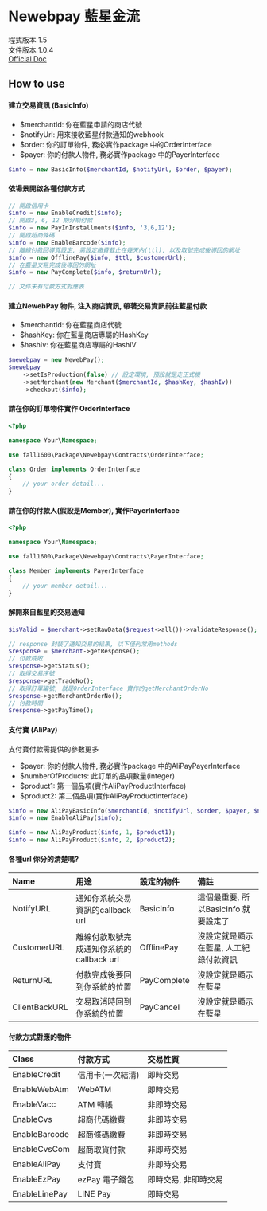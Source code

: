# Newebpay 藍星金流

程式版本 1.5 <br>
文件版本 1.0.4 <br>
[Official Doc](https://www.newebpay.com/website/Page/content/download_api#1)

## How to use

#### 建立交易資訊 (BasicInfo)
 - $merchantId: 你在藍星申請的商店代號
 - $notifyUrl: 用來接收藍星付款通知的webhook
 - $order: 你的訂單物件, 務必實作package 中的OrderInterface
 - $payer: 你的付款人物件, 務必實作package 中的PayerInterface 
 
```php
$info = new BasicInfo($merchantId, $notifyUrl, $order, $payer);
```

#### 依場景開啟各種付款方式
```php
// 開啟信用卡
$info = new EnableCredit($info);
// 開啟3, 6, 12 期分期付款
$info = new PayInInstallments($info, '3,6,12');
// 開啟超商條碼
$info = new EnableBarcode($info);
// 離線付款回導頁設定, 需設定繳費截止在幾天內(ttl), 以及取號完成後導回的網址
$info = new OfflinePay($info, $ttl, $customerUrl);
// 在藍星交易完成後導回的網址
$info = new PayComplete($info, $returnUrl);

// 文件末有付款方式對應表
```

#### 建立NewebPay 物件, 注入商店資訊, 帶著交易資訊前往藍星付款
 - $merchantId: 你在藍星商店代號
 - $hashKey: 你在藍星商店專屬的HashKey
 - $hashIv: 你在藍星商店專屬的HashIV
 
```php
$newebpay = new NewebPay();
$newebpay
    ->setIsProduction(false) // 設定環境, 預設就是走正式機
    ->setMerchant(new Merchant($merchantId, $hashKey, $hashIv))
    ->checkout($info);
```

#### 請在你的訂單物件實作 OrderInterface

```php
<?php

namespace Your\Namespace;

use fall1600\Package\Newebpay\Contracts\OrderInterface;

class Order implements OrderInterface
{
    // your order detail...
}

```

#### 請在你的付款人(假設是Member), 實作PayerInterface

```php
<?php

namespace Your\Namespace;

use fall1600\Package\Newebpay\Contracts\PayerInterface;

class Member implements PayerInterface
{
    // your member detail...
}
```

#### 解開來自藍星的交易通知
```php
$isValid = $merchant->setRawData($request->all())->validateResponse(); //確認為true 後再往下走

// response 封裝了通知交易的結果, 以下僅列常用methods
$response = $merchant->getResponse();
// 付款成敗
$response->getStatus();
// 取得交易序號
$response->getTradeNo();
// 取得訂單編號, 就是OrderInterface 實作的getMerchantOrderNo
$response->getMerchantOrderNo();
// 付款時間
$response->getPayTime();
```

#### 支付寶 (AliPay)

支付寶付款需提供的參數更多

- $payer: 你的付款人物件, 務必實作package 中的AliPayPayerInterface
- $numberOfProducts: 此訂單的品項數量(integer)
- $product1: 第一個品項(實作AliPayProductInterface)
- $product2: 第二個品項(實作AliPayProductInterface)

```php
$info = new AliPayBasicInfo($merchantId, $notifyUrl, $order, $payer, $numberOfProducts);
$info = new EnableAliPay($info);

$info = new AliPayProduct($info, 1, $product1);
$info = new AliPayProduct($info, 2, $product2);
```

#### 各種url 你分的清楚嗎?
| Name             | 用途                                  | 設定的物件    |    備註                                |
|:-----------------|:------------------------------------ |:-------------|:--------------------------------------|
| NotifyURL        | 通知你系統交易資訊的callback url         | BasicInfo    | 這個最重要, 所以BasicInfo 就要設定了     |
| CustomerURL      | 離線付款取號完成通知你系統的callback url  | OfflinePay   | 沒設定就是顯示在藍星, 人工紀錄付款資訊      |
| ReturnURL        | 付款完成後要回到你系統的位置              | PayComplete  | 沒設定就是顯示在藍星                     |
| ClientBackURL    | 交易取消時回到你系統的位置                | PayCancel    | 沒設定就是顯示在藍星                     |


#### 付款方式對應的物件

| Class             | 付款方式                  | 交易性質           |
|:------------------|:------------------------|:------------------|
| EnableCredit      | 信用卡(一次結清)           | 即時交易           |
| EnableWebAtm      | WebATM                  | 即時交易            |
| EnableVacc        | ATM 轉帳                 | 非即時交易          |
| EnableCvs         | 超商代碼繳費              | 非即時交易          |
| EnableBarcode     | 超商條碼繳費              | 非即時交易          |
| EnableCvsCom      | 超商取貨付款              | 非即時交易          |
| EnableAliPay      | 支付寶                   | 非即時交易          |
| EnableEzPay       | ezPay 電子錢包            | 即時交易, 非即時交易 |
| EnableLinePay     | LINE Pay                | 即時交易           |

